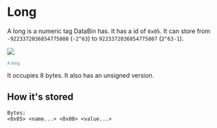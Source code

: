 # Long
A long is a numeric tag DataBin has. It has a id of `0x05`. It can store from `-9223372036854775808` (`-2^63`) to `9223372036854775807` (`2^63-1`).

<Image src="LongIcon"/><br/>

<sub><sup><span style="color:#1b9f9f;">A long</span></sup></sub>

It occupies 8 bytes.
It also has an <Link href=".DataBin.Tags.Standard.ULong">unsigned</Link> version.

## How it's stored
```
Bytes:
<0x05> <name...> <0x00> <value...>
```